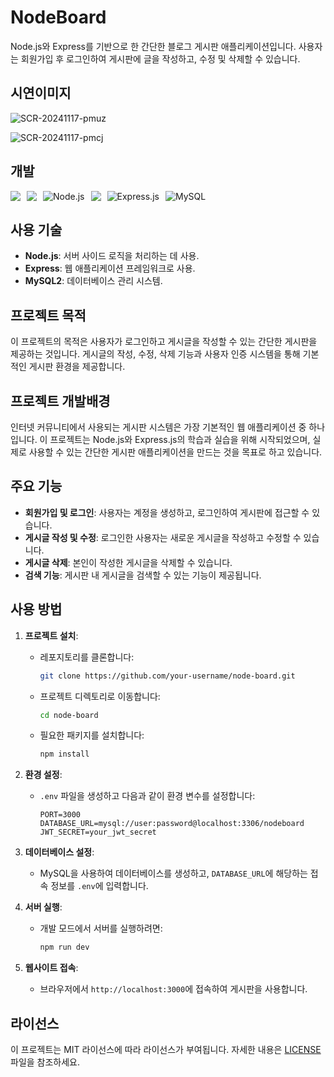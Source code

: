 # NodeBoard

Node.js와 Express를 기반으로 한 간단한 블로그 게시판 애플리케이션입니다. 사용자는 회원가입 후 로그인하여 게시판에 글을 작성하고, 수정 및 삭제할 수 있습니다.

## 시연이미지

![SCR-20241117-pmuz](https://github.com/user-attachments/assets/2efdcdf6-3340-432f-952e-8613dbe4299c)

![SCR-20241117-pmcj](https://github.com/user-attachments/assets/45a15de2-382f-4c1e-99d3-770b75b1a839)

## 개발

<div style="display: flex; flex-wrap: wrap; gap: 10px;">
  <img src="https://img.shields.io/badge/html5-E34F26?style=for-the-badge&logo=html5&logoColor=white"> 
  <img src="https://img.shields.io/badge/css-1572B6?style=for-the-badge&logo=css3&logoColor=white"> 
  <img src="https://img.shields.io/badge/node.js-339933.svg?style=for-the-badge&logo=nodedotjs&logoColor=white" alt="Node.js" style="max-height: 40px;">
  <img src="https://img.shields.io/badge/javascript-F7DF1E?style=for-the-badge&logo=javascript&logoColor=black"> 
  <img src="https://img.shields.io/badge/express-000000.svg?style=for-the-badge&logo=express&logoColor=white" alt="Express.js" style="max-height: 40px;">
  <img src="https://img.shields.io/badge/MySQL-4479A1.svg?style=for-the-badge&logo=mysql&logoColor=white" alt="MySQL" style="max-height: 40px;">
</div>

## 사용 기술

- **Node.js**: 서버 사이드 로직을 처리하는 데 사용.
- **Express**: 웹 애플리케이션 프레임워크로 사용.
- **MySQL2**: 데이터베이스 관리 시스템.

## 프로젝트 목적

이 프로젝트의 목적은 사용자가 로그인하고 게시글을 작성할 수 있는 간단한 게시판을 제공하는 것입니다. 게시글의 작성, 수정, 삭제 기능과 사용자 인증 시스템을 통해 기본적인 게시판 환경을 제공합니다.


## 프로젝트 개발배경

인터넷 커뮤니티에서 사용되는 게시판 시스템은 가장 기본적인 웹 애플리케이션 중 하나입니다. 이 프로젝트는 Node.js와 Express.js의 학습과 실습을 위해 시작되었으며, 실제로 사용할 수 있는 간단한 게시판 애플리케이션을 만드는 것을 목표로 하고 있습니다.


## 주요 기능

- **회원가입 및 로그인**: 사용자는 계정을 생성하고, 로그인하여 게시판에 접근할 수 있습니다.
- **게시글 작성 및 수정**: 로그인한 사용자는 새로운 게시글을 작성하고 수정할 수 있습니다.
- **게시글 삭제**: 본인이 작성한 게시글을 삭제할 수 있습니다.
- **검색 기능**: 게시판 내 게시글을 검색할 수 있는 기능이 제공됩니다.


## 사용 방법

1. **프로젝트 설치**:
    - 레포지토리를 클론합니다:
      ```bash
      git clone https://github.com/your-username/node-board.git
      ```
    - 프로젝트 디렉토리로 이동합니다:
      ```bash
      cd node-board
      ```
    - 필요한 패키지를 설치합니다:
      ```bash
      npm install
      ```

2. **환경 설정**:
    - `.env` 파일을 생성하고 다음과 같이 환경 변수를 설정합니다:
      ```env
      PORT=3000
      DATABASE_URL=mysql://user:password@localhost:3306/nodeboard
      JWT_SECRET=your_jwt_secret
      ```

3. **데이터베이스 설정**:
    - MySQL을 사용하여 데이터베이스를 생성하고, `DATABASE_URL`에 해당하는 접속 정보를 `.env`에 입력합니다.

4. **서버 실행**:
    - 개발 모드에서 서버를 실행하려면:
      ```bash
      npm run dev
      ```

5. **웹사이트 접속**:
    - 브라우저에서 `http://localhost:3000`에 접속하여 게시판을 사용합니다.

## 라이선스

이 프로젝트는 MIT 라이선스에 따라 라이선스가 부여됩니다. 자세한 내용은 [LICENSE](LICENSE) 파일을 참조하세요.
